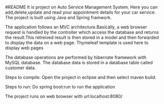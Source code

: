 #README
It is project on Auto Service Management System.
Here you can add,delete,update and read your appointment details for your car service.
The project is built using Java and Spring framwork.

The application follows an MVC architecture.Basically, a web browser request is handled by the controller
which access the database and returns the result.This retreived result is then stored in a model
and then forwarded to display the data on a web page.
Thymeleaf template is used here to display web pages

The database operations are performed by hibernate framework with MySQL database.
The database data is stored in a database table called customer data.


Steps to compile:
Open the project in eclipse and then select maven build.

Steps to run:
Do spring boot:run to run the application

The project runs on web browser with url:localhost:8080/

